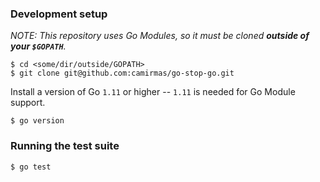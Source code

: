 ### Development setup

_NOTE: This repository uses Go Modules, so it must be cloned **outside of your `$GOPATH`**._

    $ cd <some/dir/outside/GOPATH>
    $ git clone git@github.com:camirmas/go-stop-go.git

Install a version of Go `1.11` or higher -- `1.11` is needed for Go Module support.

    $ go version

### Running the test suite

    $ go test
